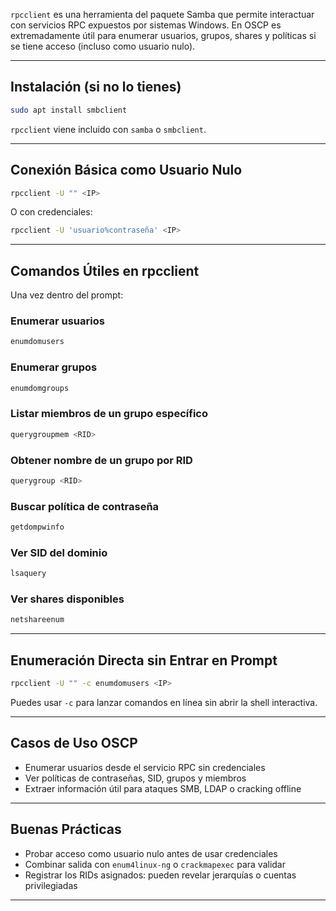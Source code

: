 `rpcclient` es una herramienta del paquete Samba que permite interactuar con servicios RPC expuestos por sistemas Windows. En OSCP es extremadamente útil para enumerar usuarios, grupos, shares y políticas si se tiene acceso (incluso como usuario nulo).

---

## Instalación (si no lo tienes)

```bash
sudo apt install smbclient
```

`rpcclient` viene incluido con `samba` o `smbclient`.

---

## Conexión Básica como Usuario Nulo

```bash
rpcclient -U "" <IP>
```

O con credenciales:
```bash
rpcclient -U 'usuario%contraseña' <IP>
```

---

## Comandos Útiles en rpcclient

Una vez dentro del prompt:

### Enumerar usuarios
```bash
enumdomusers
```

### Enumerar grupos
```bash
enumdomgroups
```

### Listar miembros de un grupo específico
```bash
querygroupmem <RID>
```

### Obtener nombre de un grupo por RID
```bash
querygroup <RID>
```

### Buscar política de contraseña
```bash
getdompwinfo
```

### Ver SID del dominio
```bash
lsaquery
```

### Ver shares disponibles
```bash
netshareenum
```

---

## Enumeración Directa sin Entrar en Prompt

```bash
rpcclient -U "" -c enumdomusers <IP>
```

Puedes usar `-c` para lanzar comandos en línea sin abrir la shell interactiva.

---

## Casos de Uso OSCP

- Enumerar usuarios desde el servicio RPC sin credenciales
- Ver políticas de contraseñas, SID, grupos y miembros
- Extraer información útil para ataques SMB, LDAP o cracking offline

---

## Buenas Prácticas

- Probar acceso como usuario nulo antes de usar credenciales
- Combinar salida con `enum4linux-ng` o `crackmapexec` para validar
- Registrar los RIDs asignados: pueden revelar jerarquías o cuentas privilegiadas

---
